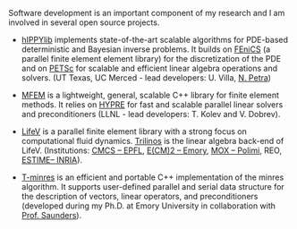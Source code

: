 Software development is an important component of my research and I am involved in several open source projects.

- [hIPPYlib](https://hippylib.github.io) implements state-of-the-art scalable algorithms for PDE-based deterministic
and Bayesian inverse problems. It builds on [FEniCS](https://fenicsproject.org) (a parallel finite element element library) 
for the discretization of the PDE and on [PETSc](https://www.mcs.anl.gov/petsc/) for scalable and efficient linear algebra operations
and solvers. (UT Texas, UC Merced - lead developers: U. Villa, [N. Petra](http://faculty.ucmerced.edu/npetra/index.html))

- [MFEM](http://mfem.org/) is a lightweight, general, scalable C++ library for finite element methods.
It relies on [HYPRE](http://acts.nersc.gov/hypre/) for fast and scalable parallel linear solvers and preconditioners
(LLNL - lead developers: T. Kolev and V. Dobrev).
    
- [LifeV](http://lifev.org) is a parallel finite element library with a strong focus on computational fluid dynamics.
[Trilinos](https://trilinos.org/) is the linear algebra back-end of LifeV.
(Institutions: [CMCS – EPFL](http://cmcs.epfl.ch/), [E(CM)2 – Emory](http://www.mathcs.emory.edu/Research/Area/ScientificComputing/),
[MOX – Polimi](https://mox.polimi.it/), REO, [ESTIME– INRIA](http://www.rocq.inria.fr/estime)).

- [T-minres](https://code.google.com/p/tminres/) is an efficient and portable C++ implementation of the minres algorithm.
It supports user-defined parallel and serial data structure for the description of vectors, linear operators, and preconditioners
(developed during my Ph.D. at Emory University in collaboration with [Prof. Saunders](http://web.stanford.edu/group/SOL/software/minres/)).
